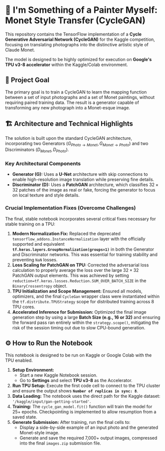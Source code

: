 # 🎨 I'm Something of a Painter Myself: Monet Style Transfer (CycleGAN)

This repository contains the TensorFlow implementation of a **Cycle Generative Adversarial Network (CycleGAN)** for the Kaggle competition, focusing on translating photographs into the distinctive artistic style of Claude Monet.

The model is designed to be highly optimized for execution on **Google's TPU v3-8 accelerator** within the Kaggle/Colab environment.

## 🚀 Project Goal

The primary goal is to train a CycleGAN to learn the mapping function between a set of input photographs and a set of Monet paintings, without requiring paired training data. The result is a generator capable of transforming any new photograph into a Monet-esque image.

## 🏗️ Architecture and Technical Highlights

The solution is built upon the standard CycleGAN architecture, incorporating two Generators ($G_{Photo \to Monet}, G_{Monet \to Photo}$) and two Discriminators ($D_{Monet}, D_{Photo}$).

### Key Architectural Components

* **Generator (G):** Uses a **U-Net** architecture with skip connections to enable high-resolution image translation while preserving fine details.
* **Discriminator (D):** Uses a **PatchGAN** architecture, which classifies $32 \times 32$ patches of the image as real or fake, forcing the generator to focus on local texture and style details.

### Crucial Implementation Fixes (Overcome Challenges)

The final, stable notebook incorporates several critical fixes necessary for stable training on a TPU:

1.  **Modern Normalization Fix:** Replaced the deprecated `tensorflow_addons.InstanceNormalization` layer with the officially supported and equivalent **`tf.keras.layers.GroupNormalization(groups=1)`** in both the Generator and Discriminator networks. This was essential for training stability and preventing `NaN` losses.
2.  **Loss Scaling for PatchGAN on TPU:** Corrected the adversarial loss calculation to properly average the loss over the large $32 \times 32$ PatchGAN output elements. This was achieved by setting `reduction=tf.keras.losses.Reduction.SUM_OVER_BATCH_SIZE` in the `BinaryCrossentropy` object.
3.  **TPU Initialization and Scope Management:** Ensured all models, optimizers, and the final `CycleGan` wrapper class were instantiated within the `tf.distribute.TPUStrategy` scope for distributed training across 8 TPU cores.
4.  **Accelerated Inference for Submission:** Optimized the final image generation step by using a large **Batch Size (e.g., 16 or 32)** and ensuring the forward pass ran entirely within the `strategy.scope()`, mitigating the risk of the session timing out due to slow CPU-bound generation.

## ⚙️ How to Run the Notebook

This notebook is designed to be run on Kaggle or Google Colab with the TPU enabled.

1.  **Setup Environment:**
    * Start a new Kaggle Notebook session.
    * Go to **Settings** and select **TPU v3-8** as the Accelerator.
2.  **Run TPU Setup:** Execute the first code cell to connect to the TPU cluster and ensure the output shows **`Number of replicas in sync: 8`**.
3.  **Data Loading:** The notebook uses the direct path for the Kaggle dataset: `'/kaggle/input/gan-getting-started'`.
4.  **Training:** The `cycle_gan_model.fit()` function will train the model for 25+ epochs. Checkpointing is implemented to allow resumption from a saved state.
5.  **Generate Submission:** After training, run the final cells to:
    * Display a side-by-side example of an input photo and the generated Monet-style image.
    * Generate and save the required 7,000+ output images, compressed into the final `images.zip` submission file.

